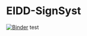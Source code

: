 # EIDD-SignSyst

[![Binder](https://mybinder.org/badge_logo.svg)](https://mybinder.org/v2/gh/JulienNGirard/EIDD-SignSyst/master)
test
